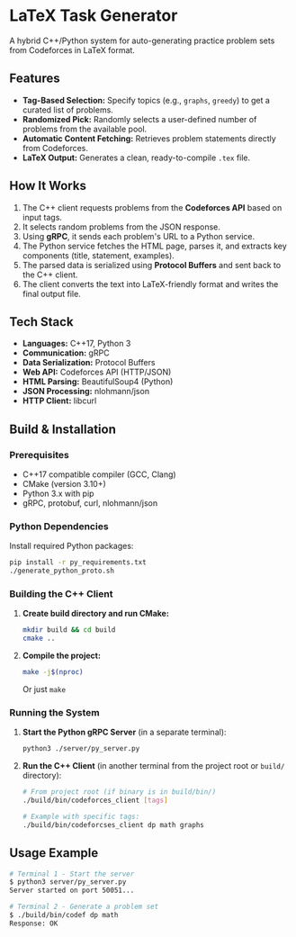 # LaTeX Task Generator

A hybrid C++/Python system for auto-generating practice problem sets from Codeforces in LaTeX format.

## Features

- **Tag-Based Selection:** Specify topics (e.g., `graphs`, `greedy`) to get a curated list of problems.
- **Randomized Pick:** Randomly selects a user-defined number of problems from the available pool.
- **Automatic Content Fetching:** Retrieves problem statements directly from Codeforces.
- **LaTeX Output:** Generates a clean, ready-to-compile `.tex` file.

## How It Works

1.  The C++ client requests problems from the **Codeforces API** based on input tags.
2.  It selects random problems from the JSON response.
3.  Using **gRPC**, it sends each problem's URL to a Python service.
4.  The Python service fetches the HTML page, parses it, and extracts key components (title, statement, examples).
5.  The parsed data is serialized using **Protocol Buffers** and sent back to the C++ client.
6.  The client converts the text into LaTeX-friendly format and writes the final output file.

## Tech Stack

- **Languages:** C++17, Python 3
- **Communication:** gRPC
- **Data Serialization:** Protocol Buffers
- **Web API:** Codeforces API (HTTP/JSON)
- **HTML Parsing:** BeautifulSoup4 (Python)
- **JSON Processing:** nlohmann/json
- **HTTP Client:** libcurl

## Build & Installation

### Prerequisites
- C++17 compatible compiler (GCC, Clang)
- CMake (version 3.10+)
- Python 3.x with pip
- gRPC, protobuf, curl, nlohmann/json

### Python Dependencies
Install required Python packages:
```bash
pip install -r py_requirements.txt
./generate_python_proto.sh
```

### Building the C++ Client

1.  **Create build directory and run CMake:**
    ```bash
    mkdir build && cd build
    cmake ..
    ```
2.  **Compile the project:**
    ```bash
    make -j$(nproc)
    ```
    Or just `make`

### Running the System

1.  **Start the Python gRPC Server** (in a separate terminal):
    ```bash
    python3 ./server/py_server.py
    ```

2.  **Run the C++ Client** (in another terminal from the project root or `build/` directory):
    ```bash
    # From project root (if binary is in build/bin/)
    ./build/bin/codeforces_client [tags]
    
    # Example with specific tags:
    ./build/bin/codeforcses_client dp math graphs
    ```

## Usage Example

```bash
# Terminal 1 - Start the server
$ python3 server/py_server.py
Server started on port 50051...

# Terminal 2 - Generate a problem set
$ ./build/bin/codef dp math
Response: OK
```
```